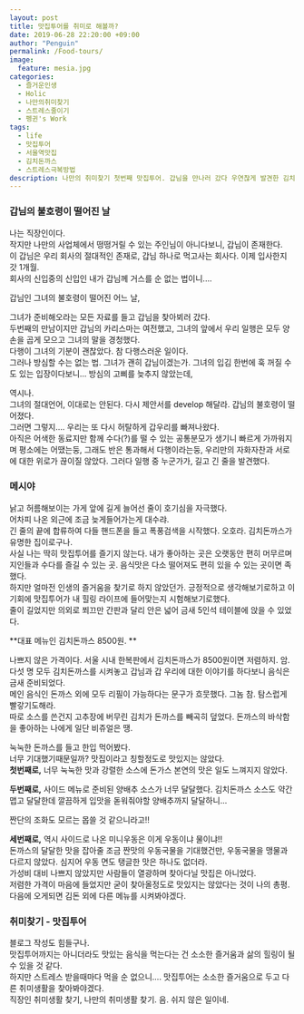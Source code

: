 ```yaml
---
layout: post
title: 맛집투어를 취미로 해볼까?
date: 2019-06-28 22:20:00 +09:00
author: "Penguin"
permalink: /Food-tours/
image:
  feature: mesia.jpg
categories:
  - 즐거운인생
  - Holic
  - 나만의취미찾기
  - 스트레스줄이기
  - 펭귄's Work
tags:
  - life
  - 맛집투어
  - 서울역맛집
  - 김치돈까스
  - 스트레스극복방법
description: 나만의 취미찾기 첫번째 맛집투어. 갑님을 만나러 갔다 우연찮게 발견한 김치돈까스 맛집! 앞으로 갑님께 가는 길이 즐거워질듯. 
---
```




### 갑님의 불호령이 떨어진 날 ###



나는 직장인이다.  
작지만 나만의 사업체에서 떵떵거릴 수 있는 주인님이 아니다보니, 갑님이 존재한다.   
이 갑님은 우리 회사의 절대적인 존재로, 갑님 하나로 먹고사는 회사다.  이제 입사한지 갓 1개월.   
회사의 신입중의 신입인 내가 갑님께 거스를 순 없는 법이니....  

갑님인 그녀의 불호령이 떨어진 어느 날,   

그녀가 준비해오라는 모든 자료를 들고 갑님을 찾아뵈러 갔다.   
두번째의 만남이지만 갑님의 카리스마는 여전했고, 그녀의 앞에서 우리 일행은 모두 양손을 곱게 모으고 그녀의 말을 경청했다.   
다행이 그녀의 기분이 괜찮았다. 참 다행스러운 일이다.   
그러나 방심할 수는 없는 법. 그녀가 괜히 갑님이겠는가. 그녀의 입김 한번에 훅 꺼질 수도 있는 입장이다보니... 방심의 고삐를 늦추지 않았는데,  

역시나.   
그녀의 절대언어, 이대로는 안된다. 다시 제안서를 develop 해달라. 갑님의 불호령이 떨어졌다.  
그러면 그렇지.... 우리는 또 다시 허탈하게 갑우리를 빠져나왔다.   
아직은 어색한 동료지만 함께 수다(?)를 떨 수 있는 공통분모가 생기니 빠르게 가까워지며 평소에는 어땠는둥, 그래도 반은 통과해서 다행이라는둥, 우리만의 자화자찬과 서로에 대한 위로가 끊이질 않았다. 
그러다 일행 중 누군가가, 길고 긴 줄을 발견했다.      



### 메시야  ### 



낡고 허름해보이는 가게 앞에 길게 늘어선 줄이 호기심을 자극했다.  
어차피 나온 외근에 조금 늦게들어가는게 대수랴.   
긴 줄의 끝에 합류하여 다들 핸드폰을 들고 폭풍검색을 시작했다. 오호라. 김치돈까스가 유명한 집이로구나.   
사실 나는 딱히 맛집투어를 즐기지 않는다. 내가 좋아하는 곳은 오랫동안 편히 머무르며 지인들과 수다를 즐길 수 있는 곳.   음식맛은 다소 떨어져도 편히 있을 수 있는 곳이면 족했다.   
하지만 얼마전 인생의 즐거움을 찾기로 하지 않았던가. 긍정적으로 생각해보기로하고 이 기회에 맛집투어가 내 힐링 라이프에 들어맞는지 시험해보기로했다.   
줄이 길었지만 의외로 쬐끄만 간판과 달리 안은 넓어 금새 5인석 테이블에 앉을 수 있었다.     



**대표 메뉴인 김치돈까스 8500원. **



나쁘지 않은 가격이다. 서울 시내 한복판에서 김치돈까스가 8500원이면 저렴하지. 암.   
다섯 명 모두 김치돈까스를 시켜놓고 갑님과 갑 우리에 대한 이야기를 하다보니 음식은 금새 준비되었다.   
메인 음식인 돈까스 외에 모두 리필이 가능하다는 문구가 흐뭇했다. 그놈 참. 탐스럽게 빨갛기도해라.   
따로 소스를 쓴건지 고추장에 버무린 김치가 돈까스를 빼곡히 덮었다. 돈까스의 바삭함을 좋아하는 나에게 일단 비쥬얼은 땡.   

눅눅한 돈까스를 들고 한입 먹어봤다.   
너무 기대했기때문일까? 맛집이라고 칭할정도로 맛있지는 않았다.  
**첫번째로,** 너무 눅눅한 맛과 강렬한 소스에 돈가스 본연의 맛은 일도 느껴지지 않았다.  

**두번째로,** 사이드 메뉴로 준비된 양배추 소스가 너무 달달했다. 김치돈까스 소스도 약간 맵고 달달한데 깔끔하게 입맛을 돋워줘야할 양배추까지 달달하니...   

짠단의 조화도 모르는 몹쓸 것 같으니라고!!  

**세번째로,** 역시 사이드로 나온 미니우동은 이게 우동이냐 물이냐!!   
돈까스의 달달한 맛을 잡아줄 조금 짠맛의 우동국물을 기대했건만, 우동국물을 맹물과 다르지 않았다.   심지어 우동 면도 탱글한 맛은 하나도 없더라.   
가성비 대비 나쁘지 않았지만 사람들이 열광하며 찾아다닐 맛집은 아니었다.   
저렴한 가격이 마음에 들었지만 굳이 찾아올정도로 맛있지는 않았다는 것이 나의 총평.   
다음에 오게되면 김돈 외에 다른 메뉴를 시켜봐야겠다.   





### 취미찾기 - 맛집투어 ###



블로그 작성도 힘들구나.  
맛집투어까지는 아니더라도 맛있는 음식을 먹는다는 건 소소한 즐거움과 삶의 힐링이 될 수 있을 것 같다.  
하지만 스트레스 받을때마다 먹을 순 없으니.... 맛집투어는 소소한 즐거움으로 두고 다른 취미생활을 찾아봐야겠다.   
직장인 취미생활 찾기, 나만의 취미생활 찾기. 음. 쉬지 않은 일이네.   



